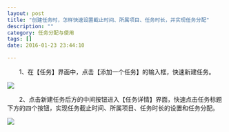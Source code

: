 ```yaml
---
layout: post
title: "创建任务时，怎样快速设置截止时间、所属项目、任务时长，并实现任务分配"
description: ""
category: 任务分配与使用
tags: []
date: 2016-01-23 23:44:10

---
```


&#160; &#160; &#160; &#160;1、在【任务】界面中，点击【添加一个任务】的输入框，快速新建任务。

![](../../../oahelps_img/renwu_1.png)

&#160; &#160; &#160; &#160;2、点击新建任务后方的中间按钮进入【任务详情】界面，快速点击任务标题下方的四个按钮，实现任务截止时间、所属项目、任务时长的设置和任务分配。

![](../../../oahelps_img/renwu_2.png)